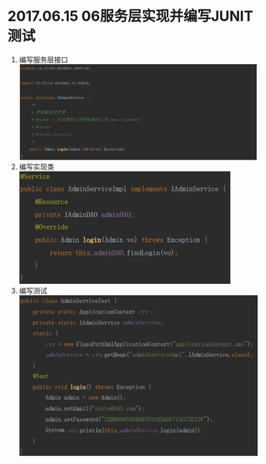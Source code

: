 # 2017.06.15 06服务层实现并编写JUNIT测试
1. 编写服务层接口  
	![](../images/19.jpg)  
1. 编写实现类  
	![](../images/20.jpg)  
1. 编写测试  
	![](../images/21.jpg)  